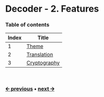 # Decoder - 2. Features

### Table of contents
Index | Title
------|---------------------------------------------------
1     | [Theme](/docs/en/feature-theme.md)
2     | [Translation](/docs/en/feature-translation.md)
3     | [Cryptography](/docs/en/feature-cryptography.md)

<br>

### [🡨 previous](/docs/en/project-structure.md) • [next 🡪](/docs/en/feature-theme.md)

